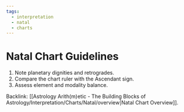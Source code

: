 ```yaml
---
tags:
  - interpretation
  - natal
  - charts
---
```

# Natal Chart Guidelines

1. Note planetary dignities and retrogrades.
2. Compare the chart ruler with the Ascendant sign.
3. Assess element and modality balance.

Backlink: [[Astrology Arith(m)etic - The Building Blocks of Astrology/Interpretation/Charts/Natal/overview|Natal Chart Overview]].
